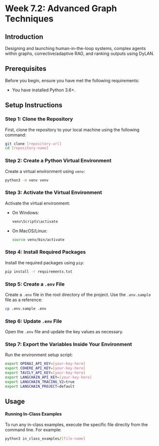 # Week 7.2: Advanced Graph Techniques

## Introduction
Designing and launching human-in-the-loop systems, complex agents within graphs, corrective/adaptive RAG, and ranking outputs using DyLAN.

## Prerequisites
Before you begin, ensure you have met the following requirements:
- You have installed Python 3.6+.

## Setup Instructions

### Step 1: Clone the Repository
First, clone the repository to your local machine using the following command:
```bash
git clone [repository-url]
cd [repository-name]
```

### Step 2: Create a Python Virtual Environment
Create a virtual environment using `venv`:
```bash
python3 -m venv venv
```

### Step 3: Activate the Virtual Environment
Activate the virtual environment:
- On Windows:
  ```bash
  venv\Scripts\activate
  ```
- On MacOS/Linux:
  ```bash
  source venv/bin/activate
  ```

### Step 4: Install Required Packages
Install the required packages using `pip`:
```bash
pip install -r requirements.txt
```

### Step 5: Create a `.env` File
Create a `.env` file in the root directory of the project. Use the `.env.sample` file as a reference:
```bash
cp .env.sample .env
```

### Step 6: Update `.env` File
Open the `.env` file and update the key values as necessary.

### Step 7: Export the Variables Inside Your Environment
Run the environment setup script:
```bash
export OPENAI_API_KEY=[your-key-here]
export COHERE_API_KEY=[your-key-here]
export TAVILY_API_KEY=[your-key-here]
export LANGCHAIN_API_KEY=[your-key-here]
export LANGCHAIN_TRACING_V2=true
export LANGCHAIN_PROJECT=default
```

## Usage

#### Running In-Class Examples
To run any in-class examples, execute the specific file directly from the command line. For example:

```bash
python3 in_class_examples/[file-name]
```